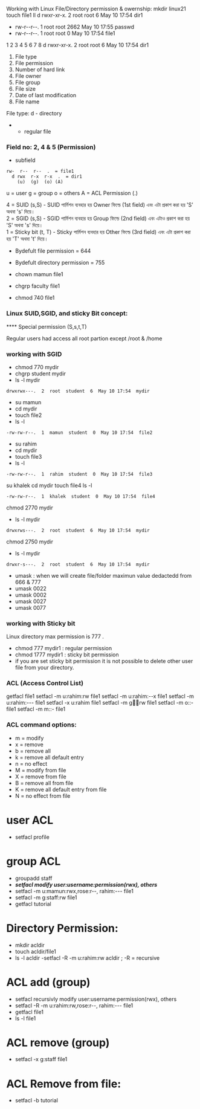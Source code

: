 Working with Linux File/Directory permission & owernship:
mkdir linux21
touch file1
ll
d rwxr-xr-x.  2  root  root     6  May 10 17:54  dir1
- rw-r--r--.  1  root  root  2662  May 10 17:55  passwd
- rw-r--r--.  1  root  root     0  May 10 17:54  file1
 
1      2      3   4     5       6          7       8
d rwxr-xr-x.  2  root  root     6  May 10 17:54  dir1
 
1. File type
2. File permission
3. Number of hard link
4. File owner
5. File group
6. File size
7. Date of last modification
8. File name
 
File type:
d - directory
- - regular file
 ### Field no: 2, 4 & 5 (Permission) 
 - subfield 
```
rw-  r--  r--  .  = file1  
  d rwx  r-x  r-x  .  = dir1   
    (u)  (g)  (o) (A)
```
 u = user 
 g = group
 o = others
 A = ACL Permission (.)

 4 = SUID  (s,S)  	- SUID পার্মিশন ব্যবহার হয় Owner ফিল্ডে (1st field) এবং এটা প্রকাশ করা হয় 'S' অথবা 's' দিয়ে।  
 2 = SGID  (s,S) 	- SGID পার্মিশন ব্যবহার হয় Group ফিল্ডে (2nd field) এবং এটাও প্রকাশ করা হয় 'S' অথবা 's' দিয়ে।  
 1 = Sticky bit (t, T)  - Sticky পার্মিশন ব্যবহার হয় Other ফিল্ডে (3rd field) এবং এটা প্রকাশ করা হয় 'T' অথবা 't' দিয়ে।


 - Bydefult file permission = 644
 - Bydefult directory permission = 755
 
- chown mamun file1
- chgrp faculty file1
- chmod 740 file1 
### Linux SUID,SGID, and sticky Bit concept:
**** Special permission (S,s,t,T)

Regular users had access all root partion except /root & /home
### working with SGID
- chmod 770 mydir
- chgrp student mydir
- ls -l mydir
 ```
drwxrwx---.  2  root  student  6  May 10 17:54  mydir
 ```
 - su mamun
 - cd mydir
 - touch file2
 - ls -l
 ```
-rw-rw-r--.  1  mamun  student  0  May 10 17:54  file2
 ```
 - su rahim 
 - cd mydir
 - touch file3
 - ls -l
 ```
-rw-rw-r--.  1  rahim  student  0  May 10 17:54  file3
 ```
 su khalek
 cd mydir
 touch file4
 ls -l
 ```
-rw-rw-r--.  1  khalek  student  0  May 10 17:54  file4
 ```
 
 chmod 2770 mydir
- ls -l mydir
 ```
drwxrws---.  2  root  student  6  May 10 17:54  mydir
 ```
 chmod 2750 mydir
- ls -l mydir
 ```
drwxr-s---.  2  root  student  6  May 10 17:54  mydir
 ```
- umask : when we will create file/folder maximun value dedactedd from 666 & 777
- umask 0022
- umask 0002
- umask 0027
- umask 0077

### working with Sticky bit
Linux directory max permission is 777 . 
- chmod 777 mydir1 : regular permission
- chmod 1777 mydir1 : sticky bit permission
- if you are set sticky bit permission it is not possible to delete other user file from your directory.

### ACL (Access Control List)
getfacl file1
setfacl -m u:rahim:rw file1
setfacl -m u:rahim:--x file1
setfacl -m u:rahim:--- file1
setfacl -x u:rahim file1
setfacl -m g:student:rw file1
setfacl -m o::- file1
setfacl -m m::- file1

### ACL command options:

- m = modify
- x = remove
- b = remove all
- k = remove all default entry
- n = no effect
- M = modify from file
- X = remove from file
- B = remove all from file
- K = remove all default entry from file
- N = no effect from file
# user ACL
- setfacl profile

# group ACL
- groupadd staff
- ***setfacl modify user:username:permission(rwx), others***
- setfacl -m u:mamun:rwx,rose:r--, rahim:--- file1
- setfacl -m g:staff:rw file1
- getfacl tutorial
# Directory Permission:
- mkdir acldir
- touch acldir/file1
- ls -l acldir
-setfacl -R -m u:rahim:rw acldir ; -R = recursive
# ACL add (group)
- setfacl recursivly modify user:username:permission(rwx), others
- setfacl -R -m u:rahim:rw,rose:r--, rahim:--- file1
- getfacl file1
- ls -l file1
# ACL remove (group)
- setfacl -x g:staff file1

# ACL Remove from file:
- setfacl -b tutorial


